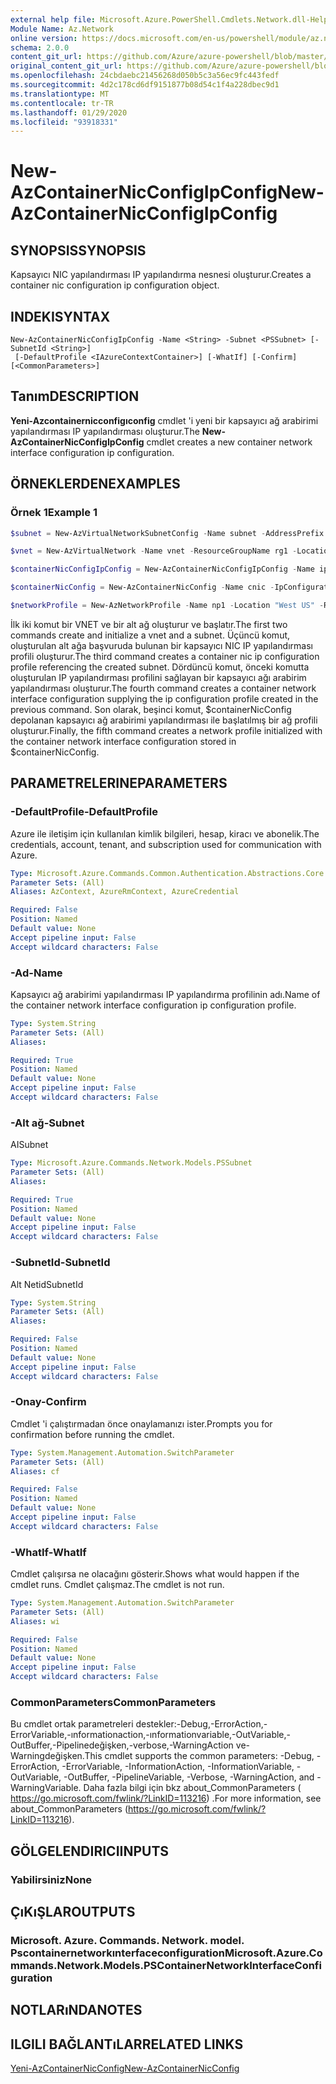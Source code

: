 ```yaml
---
external help file: Microsoft.Azure.PowerShell.Cmdlets.Network.dll-Help.xml
Module Name: Az.Network
online version: https://docs.microsoft.com/en-us/powershell/module/az.network/new-AzContainerNicconfigipconfig
schema: 2.0.0
content_git_url: https://github.com/Azure/azure-powershell/blob/master/src/Network/Network/help/New-AzContainerNicConfigIpConfig.md
original_content_git_url: https://github.com/Azure/azure-powershell/blob/master/src/Network/Network/help/New-AzContainerNicConfigIpConfig.md
ms.openlocfilehash: 24cbdaebc21456268d050b5c3a56ec9fc443fedf
ms.sourcegitcommit: 4d2c178cd6df9151877b08d54c1f4a228dbec9d1
ms.translationtype: MT
ms.contentlocale: tr-TR
ms.lasthandoff: 01/29/2020
ms.locfileid: "93918331"
---
```

# <span data-ttu-id="777e4-101">New-AzContainerNicConfigIpConfig</span><span class="sxs-lookup"><span data-stu-id="777e4-101">New-AzContainerNicConfigIpConfig</span></span>

## <span data-ttu-id="777e4-102">SYNOPSIS</span><span class="sxs-lookup"><span data-stu-id="777e4-102">SYNOPSIS</span></span>
<span data-ttu-id="777e4-103">Kapsayıcı NIC yapılandırması IP yapılandırma nesnesi oluşturur.</span><span class="sxs-lookup"><span data-stu-id="777e4-103">Creates a container nic configuration ip configuration object.</span></span>

## <span data-ttu-id="777e4-104">INDEKI</span><span class="sxs-lookup"><span data-stu-id="777e4-104">SYNTAX</span></span>

```
New-AzContainerNicConfigIpConfig -Name <String> -Subnet <PSSubnet> [-SubnetId <String>]
 [-DefaultProfile <IAzureContextContainer>] [-WhatIf] [-Confirm] [<CommonParameters>]
```

## <span data-ttu-id="777e4-105">Tanım</span><span class="sxs-lookup"><span data-stu-id="777e4-105">DESCRIPTION</span></span>
<span data-ttu-id="777e4-106">**Yeni-Azcontainernicconfigıconfig** cmdlet 'i yeni bir kapsayıcı ağ arabirimi yapılandırması IP yapılandırması oluşturur.</span><span class="sxs-lookup"><span data-stu-id="777e4-106">The **New-AzContainerNicConfigIpConfig** cmdlet creates a new container network interface configuration ip configuration.</span></span> 

## <span data-ttu-id="777e4-107">ÖRNEKLERDEN</span><span class="sxs-lookup"><span data-stu-id="777e4-107">EXAMPLES</span></span>

### <span data-ttu-id="777e4-108">Örnek 1</span><span class="sxs-lookup"><span data-stu-id="777e4-108">Example 1</span></span>
```powershell
$subnet = New-AzVirtualNetworkSubnetConfig -Name subnet -AddressPrefix 10.0.1.0/24

$vnet = New-AzVirtualNetwork -Name vnet -ResourceGroupName rg1 -Location "West US" -AddressPrefix 10.0.0.0/16 -Subnet $subnet

$containerNicConfigIpConfig = New-AzContainerNicConfigIpConfig -Name ipconfigprofile1 -Subnet $vnet.Subnets[0]

$containerNicConfig = New-AzContainerNicConfig -Name cnic -IpConfiguration containerNicConfigIpConfig

$networkProfile = New-AzNetworkProfile -Name np1 -Location "West US" -ResourceGroupName rg1 -ContainerNetworkInterfaceConfiguration $containerNicConfig
```

<span data-ttu-id="777e4-109">İlk iki komut bir VNET ve bir alt ağ oluşturur ve başlatır.</span><span class="sxs-lookup"><span data-stu-id="777e4-109">The first two commands create and initialize a vnet and a subnet.</span></span> <span data-ttu-id="777e4-110">Üçüncü komut, oluşturulan alt ağa başvuruda bulunan bir kapsayıcı NIC IP yapılandırması profili oluşturur.</span><span class="sxs-lookup"><span data-stu-id="777e4-110">The third command creates a container nic ip configuration profile referencing the created subnet.</span></span> <span data-ttu-id="777e4-111">Dördüncü komut, önceki komutta oluşturulan IP yapılandırması profilini sağlayan bir kapsayıcı ağı arabirim yapılandırması oluşturur.</span><span class="sxs-lookup"><span data-stu-id="777e4-111">The fourth command creates a container network interface configuration supplying the ip configuration profile created in the previous command.</span></span> <span data-ttu-id="777e4-112">Son olarak, beşinci komut, $containerNicConfig depolanan kapsayıcı ağ arabirimi yapılandırması ile başlatılmış bir ağ profili oluşturur.</span><span class="sxs-lookup"><span data-stu-id="777e4-112">Finally, the fifth command creates a network profile initialized with the container network interface configuration stored in $containerNicConfig.</span></span>

## <span data-ttu-id="777e4-113">PARAMETRELERINE</span><span class="sxs-lookup"><span data-stu-id="777e4-113">PARAMETERS</span></span>

### <span data-ttu-id="777e4-114">-DefaultProfile</span><span class="sxs-lookup"><span data-stu-id="777e4-114">-DefaultProfile</span></span>
<span data-ttu-id="777e4-115">Azure ile iletişim için kullanılan kimlik bilgileri, hesap, kiracı ve abonelik.</span><span class="sxs-lookup"><span data-stu-id="777e4-115">The credentials, account, tenant, and subscription used for communication with Azure.</span></span>

```yaml
Type: Microsoft.Azure.Commands.Common.Authentication.Abstractions.Core.IAzureContextContainer
Parameter Sets: (All)
Aliases: AzContext, AzureRmContext, AzureCredential

Required: False
Position: Named
Default value: None
Accept pipeline input: False
Accept wildcard characters: False
```

### <span data-ttu-id="777e4-116">-Ad</span><span class="sxs-lookup"><span data-stu-id="777e4-116">-Name</span></span>
<span data-ttu-id="777e4-117">Kapsayıcı ağ arabirimi yapılandırması IP yapılandırma profilinin adı.</span><span class="sxs-lookup"><span data-stu-id="777e4-117">Name of the container network interface configuration ip configuration profile.</span></span>

```yaml
Type: System.String
Parameter Sets: (All)
Aliases:

Required: True
Position: Named
Default value: None
Accept pipeline input: False
Accept wildcard characters: False
```

### <span data-ttu-id="777e4-118">-Alt ağ</span><span class="sxs-lookup"><span data-stu-id="777e4-118">-Subnet</span></span>
<span data-ttu-id="777e4-119">AI</span><span class="sxs-lookup"><span data-stu-id="777e4-119">Subnet</span></span>

```yaml
Type: Microsoft.Azure.Commands.Network.Models.PSSubnet
Parameter Sets: (All)
Aliases:

Required: True
Position: Named
Default value: None
Accept pipeline input: False
Accept wildcard characters: False
```

### <span data-ttu-id="777e4-120">-SubnetId</span><span class="sxs-lookup"><span data-stu-id="777e4-120">-SubnetId</span></span>
<span data-ttu-id="777e4-121">Alt Netid</span><span class="sxs-lookup"><span data-stu-id="777e4-121">SubnetId</span></span>

```yaml
Type: System.String
Parameter Sets: (All)
Aliases:

Required: False
Position: Named
Default value: None
Accept pipeline input: False
Accept wildcard characters: False
```

### <span data-ttu-id="777e4-122">-Onay</span><span class="sxs-lookup"><span data-stu-id="777e4-122">-Confirm</span></span>
<span data-ttu-id="777e4-123">Cmdlet 'i çalıştırmadan önce onaylamanızı ister.</span><span class="sxs-lookup"><span data-stu-id="777e4-123">Prompts you for confirmation before running the cmdlet.</span></span>

```yaml
Type: System.Management.Automation.SwitchParameter
Parameter Sets: (All)
Aliases: cf

Required: False
Position: Named
Default value: None
Accept pipeline input: False
Accept wildcard characters: False
```

### <span data-ttu-id="777e4-124">-WhatIf</span><span class="sxs-lookup"><span data-stu-id="777e4-124">-WhatIf</span></span>
<span data-ttu-id="777e4-125">Cmdlet çalışırsa ne olacağını gösterir.</span><span class="sxs-lookup"><span data-stu-id="777e4-125">Shows what would happen if the cmdlet runs.</span></span>
<span data-ttu-id="777e4-126">Cmdlet çalışmaz.</span><span class="sxs-lookup"><span data-stu-id="777e4-126">The cmdlet is not run.</span></span>

```yaml
Type: System.Management.Automation.SwitchParameter
Parameter Sets: (All)
Aliases: wi

Required: False
Position: Named
Default value: None
Accept pipeline input: False
Accept wildcard characters: False
```

### <span data-ttu-id="777e4-127">CommonParameters</span><span class="sxs-lookup"><span data-stu-id="777e4-127">CommonParameters</span></span>
<span data-ttu-id="777e4-128">Bu cmdlet ortak parametreleri destekler:-Debug,-ErrorAction,-ErrorVariable,-ınformationaction,-ınformationvariable,-OutVariable,-OutBuffer,-Pipelinedeğişken,-verbose,-WarningAction ve-Warningdeğişken.</span><span class="sxs-lookup"><span data-stu-id="777e4-128">This cmdlet supports the common parameters: -Debug, -ErrorAction, -ErrorVariable, -InformationAction, -InformationVariable, -OutVariable, -OutBuffer, -PipelineVariable, -Verbose, -WarningAction, and -WarningVariable.</span></span> <span data-ttu-id="777e4-129">Daha fazla bilgi için bkz about_CommonParameters ( https://go.microsoft.com/fwlink/?LinkID=113216) .</span><span class="sxs-lookup"><span data-stu-id="777e4-129">For more information, see about_CommonParameters (https://go.microsoft.com/fwlink/?LinkID=113216).</span></span>

## <span data-ttu-id="777e4-130">GÖLGELENDIRICI</span><span class="sxs-lookup"><span data-stu-id="777e4-130">INPUTS</span></span>

### <span data-ttu-id="777e4-131">Yabilirsiniz</span><span class="sxs-lookup"><span data-stu-id="777e4-131">None</span></span>

## <span data-ttu-id="777e4-132">ÇıKıŞLAR</span><span class="sxs-lookup"><span data-stu-id="777e4-132">OUTPUTS</span></span>

### <span data-ttu-id="777e4-133">Microsoft. Azure. Commands. Network. model. Pscontainernetworkınterfaceconfiguration</span><span class="sxs-lookup"><span data-stu-id="777e4-133">Microsoft.Azure.Commands.Network.Models.PSContainerNetworkInterfaceConfiguration</span></span>

## <span data-ttu-id="777e4-134">NOTLARıNDA</span><span class="sxs-lookup"><span data-stu-id="777e4-134">NOTES</span></span>

## <span data-ttu-id="777e4-135">ILGILI BAĞLANTıLAR</span><span class="sxs-lookup"><span data-stu-id="777e4-135">RELATED LINKS</span></span>

[<span data-ttu-id="777e4-136">Yeni-AzContainerNicConfig</span><span class="sxs-lookup"><span data-stu-id="777e4-136">New-AzContainerNicConfig</span></span>](./New-AzContainerNicConfig.md)
